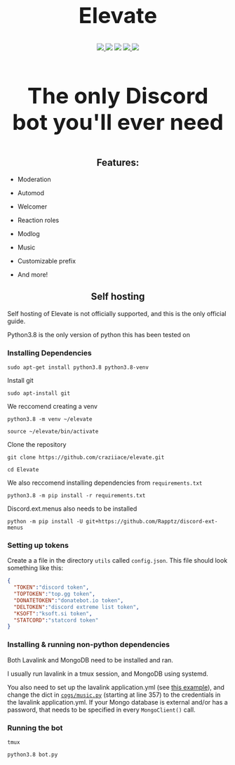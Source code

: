 <h1 align="center", style="font-size:50px;">
  Elevate
</h1>

<p align="center">
  <a href="https://discord.gg/zwyFZ7h">
    <img src="https://img.shields.io/discord/718663089318527016?style=for-the-badge&colorB=1c86ee">
  </a>
  <img src="https://img.shields.io/badge/dynamic/json?label=servers&query=data[0].servers&url=https://api.statcord.com/v3/763851389403136020&style=for-the-badge&colorB=1c86ee">
  <img src="https://img.shields.io/badge/devs-active-blue?colorB=1c86ee&style=for-the-badge">
  <a href="https://donatebot.io/checkout/718663089318527016">
    <img src="https://img.shields.io/badge/donate-donatebot-blue?colorB=1c86ee&style=for-the-badge">
  </a>
  <a href="https://github.com/psf/black">
    <img src="https://img.shields.io/badge/code%20style-black-000000.svg&style=for-the-badge">
  </a>
</p>
<h3 align="center", style="font-size:50px;">
  The only Discord bot you'll ever need
</h3>
<h2 align="center">
  Features:
</h2>

- Moderation

- Automod

- Welcomer

- Reaction roles

- Modlog

- Music

- Customizable prefix

- And more!

<h2 align="center">
  Self hosting
</h2>

Self hosting of Elevate is not officially supported, and this is the only official guide.

Python3.8 is the only version of python this has been tested on

### Installing Dependencies

```
sudo apt-get install python3.8 python3.8-venv
```

Install git

```
sudo apt-install git
```

We reccomend creating a venv

```
python3.8 -m venv ~/elevate
```

```
source ~/elevate/bin/activate
```

Clone the repository

```
git clone https://github.com/craziiace/elevate.git
```

```
cd Elevate
```

We also reccomend installing dependencies from `requirements.txt`

```
python3.8 -m pip install -r requirements.txt
```

Discord.ext.menus also needs to be installed

```
python -m pip install -U git+https://github.com/Rapptz/discord-ext-menus
```

### Setting up tokens

Create a a file in the directory `utils` called `config.json`.
This file should look something like this:

```json
{
  "TOKEN":"discord token", 
  "TOPTOKEN":"top.gg token",
  "DONATETOKEN":"donatebot.io token",
  "DELTOKEN":"discord extreme list token",
  "KSOFT":"ksoft.si token",
  "STATCORD":"statcord token"
}
```
### Installing & running non-python dependencies

Both Lavalink and MongoDB need to be installed and ran.

I usually run lavalink in a tmux session, and MongoDB using systemd.

You also need to set up the lavalink application.yml (see [this example](https://github.com/Frederikam/Lavalink/blob/master/LavalinkServer/application.yml.example)), and change the dict in [`cogs/music.py`](https://github.com/CraziiAce/Elevate/blob/main/cogs/music.py#L357) (starting at line 357) to the credentials in the lavalink application.yml. If your Mongo database is external and/or has a password, that needs to be specified in every `MongoClient()` call.

### Running the bot

```
tmux
```

```
python3.8 bot.py
```

